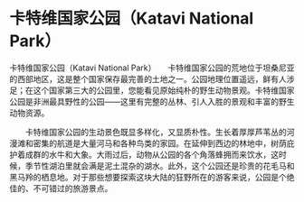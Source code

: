 # 卡特维国家公园（Katavi National Park）
卡特维国家公园（Katavi National Park）　　卡特维国家公园的荒地位于坦桑尼亚的西部地区，这是整个国家保存最完善的土地之一。公园地理位置遥远，鲜有人涉足；在这个国家第三大的公园里，您能看见原始纯朴的野生动物景观。卡特维国家公园是非洲最具野性的公园——这里有完整的丛林、引人入胜的景观和丰富的野生动物资源。 

　　卡特维国家公园的生动景色既显多样化，又显质朴性。生长着厚厚芦苇丛的河漫滩和密集的航道是大量河马和各种鸟类的家园。在延伸到西边的林地中，树荫庇护着成群的水牛和大象。大雨过后，动物从公园的各个角落蜂拥而来饮水，这时候，季节性湖泊里就会满是泥土混杂的湖水。此外，这个公园还是珍贵的花毛马和黑马羚的栖息地。对于那些想要探索这块大陆的狂野所在的游客来说，公园是个绝佳的、不可错过的旅游景点。